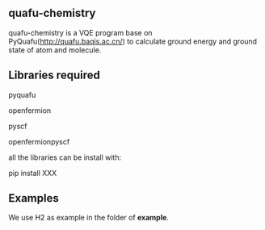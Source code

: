 ## quafu-chemistry

quafu-chemistry is a VQE program base on PyQuafu(http://quafu.baqis.ac.cn/) to calculate ground energy and ground state of atom and molecule.


## Libraries required

pyquafu

openfermion

pyscf

openfermionpyscf

all the libraries can be install with:

pip install XXX 

## Examples
We use H2 as example in the folder of **example**. 


